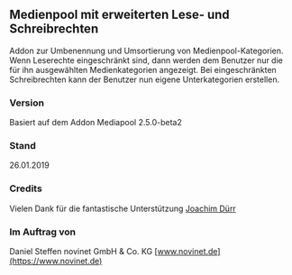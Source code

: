 ## Medienpool mit erweiterten Lese- und Schreibrechten
Addon zur Umbenennung und Umsortierung von Medienpool-Kategorien.
Wenn Leserechte eingeschränkt sind, dann werden dem Benutzer nur die für ihn ausgewählten Medienkategorien angezeigt. Bei eingeschränkten Schreibrechten kann der Benutzer nun eigene Unterkategorien erstellen.

### Version
Basiert auf dem Addon Mediapool 2.5.0-beta2

### Stand
26.01.2019

### Credits
Vielen Dank für die fantastische Unterstützung
[Joachim Dürr](https://github.com/joachimdoerr)

### Im Auftrag von
Daniel Steffen
novinet GmbH & Co. KG
[www.novinet.de](https://www.novinet.de)